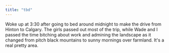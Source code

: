 ```yaml
---
title: "tbd"
---
```


Woke up at 3:30 after going to bed around midnight to make the drive from Hinton to Calgary. The girls passed out most of the trip, while Wade and I passed the time bitching about work and admining the landscape as it changed from pitch black mountains to sunny mornings over farmland. It's a real pretty area.